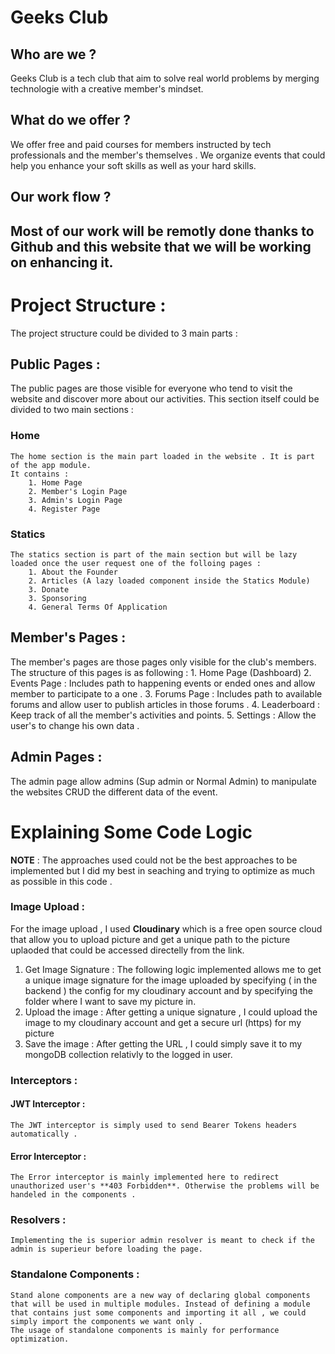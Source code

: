 # Geeks Club 
## Who are we ?
Geeks Club is a tech club that aim to solve real world problems by merging technologie with a creative member's mindset.
## What do we offer ?
We offer free and paid courses for members instructed by tech professionals and the member's themselves .
We organize events that could help you enhance your soft skills as well as your hard skills. 
## Our work flow ?
Most of our work will be remotly done thanks to Github and this website that we will be working on enhancing it.
----------------------
# Project Structure : 
The project structure could be divided to 3 main parts  :
## Public Pages :
The public pages are those visible for everyone who tend to visit the website and discover more about our activities. 
This section itself could be divided to two main sections : 
### Home 
    The home section is the main part loaded in the website . It is part of the app module.
    It contains : 
        1. Home Page 
        2. Member's Login Page 
        3. Admin's Login Page 
        4. Register Page
### Statics
    The statics section is part of the main section but will be lazy loaded once the user request one of the folloing pages :  
        1. About the Founder 
        2. Articles (A lazy loaded component inside the Statics Module)
        3. Donate 
        3. Sponsoring 
        4. General Terms Of Application
## Member's Pages : 
The member's pages are those pages only visible for the club's members. The structure of this pages is as following :
    1. Home Page (Dashboard)
    2. Events Page : Includes path to happening events or ended ones and allow member to participate to a one .
    3. Forums Page : Includes path to available forums and allow user to publish articles in those forums .
    4. Leaderboard : Keep track of all the member's activities and points.
    5. Settings : Allow the user's to change his own data .
## Admin Pages :
The admin page allow admins (Sup admin or Normal Admin) to manipulate the websites CRUD the different data of the event.

# Explaining Some Code Logic 
**NOTE** : The approaches used could not be the best approaches to be implemented but I did my best in seaching and trying to optimize as much as possible in this code .

### Image Upload : 
For the image upload , I used **Cloudinary** which is a free open source cloud that allow you to upload picture and get a unique path to the picture uplaoded that could be accessed directelly from the link.
1. Get Image Signature : The following logic implemented allows me to get a unique image signature for the image uploaded by specifying ( in the backend ) the config for my cloudinary account and by specifying the folder where I want to save my picture in. 
2. Upload the image : After getting a unique signature , I could upload the image to my cloudinary account and get a secure url (https) for my picture
3. Save the image : After getting the URL , I could simply save it to my mongoDB collection relativly to the logged in user.

### Interceptors :
#### JWT Interceptor : 
    The JWT interceptor is simply used to send Bearer Tokens headers automatically .
#### Error Interceptor : 
    The Error interceptor is mainly implemented here to redirect unauthorized user's **403 Forbidden**. Otherwise the problems will be handeled in the components .

### Resolvers :
    Implementing the is superior admin resolver is meant to check if the admin is superieur before loading the page. 

### Standalone Components : 
    Stand alone components are a new way of declaring global components that will be used in multiple modules. Instead of defining a module that contains just some components and importing it all , we could simply import the components we want only . 
    The usage of standalone components is mainly for performance optimization. 
